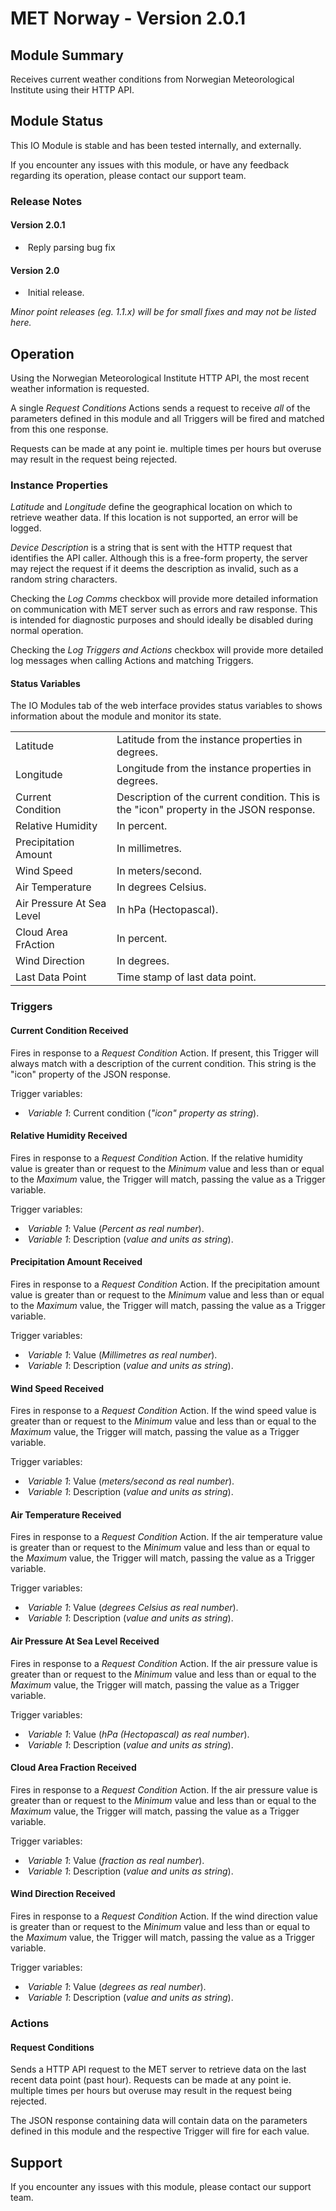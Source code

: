 # MET Norway - Version 2.0.1

[//]: # (THIS IS WHAT A COMMENT LOOKS LIKE)

[//]: # (Properties should be surrounded by eg. *Property Name*)
[//]: # (Values and options should be surrounded by eg. <code>Value</code>)

## Module Summary

Receives current weather conditions from Norwegian Meteorological Institute using their HTTP API.

## Module Status

This IO Module is stable and has been tested internally, and externally.

If you encounter any issues with this module, or have any feedback regarding its operation, please contact our support team.

[//]: # (### Module Scope)
[//]: # (If important to mention explain the limitations and things this module cannot perform)

### Release Notes

#### Version 2.0.1

* &nbsp;Reply parsing bug fix

#### Version 2.0

* &nbsp;Initial release.

*Minor point releases (eg. 1.1.x) will be for small fixes and may not be listed here.*

[//]: # (## Requirements)
[//]: # (Mention any pre-requisites needed before setting up the module in terms of hardware, subscriptions, APIs)

[//]: # (## Configuration)
[//]: # (Mention any setup aspects the user should note that are generally done outside the Designer interface)

## Operation

Using the Norwegian Meteorological Institute HTTP API, the most recent weather information is requested.

A single *Request Conditions* Actions sends a request to receive _all_ of the parameters defined in this module and all Triggers will be fired and matched from this one response.

Requests can be made at any point ie. multiple times per hours but overuse may result in the request being rejected.

### Instance Properties

*Latitude* and *Longitude* define the geographical location on which to retrieve weather data. If this location is not supported, an error will be logged.

*Device Description* is a string that is sent with the HTTP request that identifies the API caller.
Although this is a free-form property, the server may reject the request if it deems the description as invalid, such as a random string characters.

Checking the *Log Comms* checkbox will provide more detailed information on communication with MET server such as errors and raw response. This is intended for diagnostic purposes and should ideally be disabled during normal operation.

Checking the *Log Triggers and Actions* checkbox will provide more detailed log messages when calling Actions and matching Triggers.

#### Status Variables

The IO Modules tab of the web interface provides status variables to shows information about the module and monitor its state.

<table>
    <tbody>
    <tr class="separator"></tr>
    <tr>
        <td>Latitude&nbsp;&nbsp;&nbsp;</td>
        <td>Latitude from the instance properties in degrees.</td>
    </tr><tr>
        <td>Longitude&nbsp;&nbsp;&nbsp;</td>
        <td>Longitude from the instance properties in degrees.</td>
    </tr>
    <tr>
        <td>Current Condition&nbsp;&nbsp;&nbsp;</td>
        <td>Description of the current condition. This is the "icon" property in the JSON response.</td>
    </tr>
    <tr>
        <td>Relative Humidity&nbsp;&nbsp;&nbsp;</td>
        <td>In percent.</td>
    </tr>
    <tr>
        <td>Precipitation Amount&nbsp;&nbsp;&nbsp;</td>
        <td>In millimetres.</td>
    </tr>
    <tr>
        <td>Wind Speed&nbsp;&nbsp;&nbsp;</td>
        <td>In meters/second.</td>
    </tr>
    <tr>
        <td>Air Temperature&nbsp;&nbsp;&nbsp;</td>
        <td>In degrees Celsius.</td>
    </tr>
    <tr>
        <td>Air Pressure At Sea Level&nbsp;&nbsp;&nbsp;</td>
        <td>In hPa (Hectopascal).</td>
    </tr>
    <tr>
        <td>Cloud Area FrAction&nbsp;&nbsp;&nbsp;</td>
        <td>In percent.</td>
    </tr>
    <tr>
        <td>Wind Direction&nbsp;&nbsp;&nbsp;</td>
        <td>In degrees.</td>
    </tr>
    <tr>
        <td>Last Data Point&nbsp;&nbsp;&nbsp;</td>
        <td>Time stamp of last data point.</td>
    </tr>
    <tr class="separator"></tr>
    </tbody>
</table>

### Triggers

#### Current Condition Received

Fires in response to a *Request Condition* Action. If present, this Trigger will always match with a description of the current condition.
This string is the "icon" property of the JSON response.

Trigger variables:

* &nbsp;*Variable 1*: Current condition (*"icon" property as string*).

#### Relative Humidity Received

Fires in response to a *Request Condition* Action.
If the relative humidity value is greater than or request to the *Minimum* value and less than or equal to the *Maximum* value,
the Trigger will match, passing the value as a Trigger variable.

Trigger variables:

* &nbsp;*Variable 1*: Value (*Percent as real number*).
* &nbsp;*Variable 1*: Description (*value and units as string*).

#### Precipitation Amount Received

Fires in response to a *Request Condition* Action.
If the precipitation amount value is greater than or request to the *Minimum* value and less than or equal to the *Maximum* value,
the Trigger will match, passing the value as a Trigger variable.

Trigger variables:

* &nbsp;*Variable 1*: Value (*Millimetres as real number*).
* &nbsp;*Variable 1*: Description (*value and units as string*).

#### Wind Speed Received

Fires in response to a *Request Condition* Action.
If the wind speed value is greater than or request to the *Minimum* value and less than or equal to the *Maximum* value,
the Trigger will match, passing the value as a Trigger variable.

Trigger variables:

* &nbsp;*Variable 1*: Value (*meters/second as real number*).
* &nbsp;*Variable 1*: Description (*value and units as string*).

#### Air Temperature Received

Fires in response to a *Request Condition* Action.
If the air temperature value is greater than or request to the *Minimum* value and less than or equal to the *Maximum* value,
the Trigger will match, passing the value as a Trigger variable.

Trigger variables:

* &nbsp;*Variable 1*: Value (*degrees Celsius as real number*).
* &nbsp;*Variable 1*: Description (*value and units as string*).

#### Air Pressure At Sea Level Received

Fires in response to a *Request Condition* Action.
If the air pressure value is greater than or request to the *Minimum* value and less than or equal to the *Maximum* value,
the Trigger will match, passing the value as a Trigger variable.

Trigger variables:

* &nbsp;*Variable 1*: Value (*hPa (Hectopascal) as real number*).
* &nbsp;*Variable 1*: Description (*value and units as string*).

#### Cloud Area Fraction Received

Fires in response to a *Request Condition* Action.
If the air pressure value is greater than or request to the *Minimum* value and less than or equal to the *Maximum* value,
the Trigger will match, passing the value as a Trigger variable.

Trigger variables:

* &nbsp;*Variable 1*: Value (*fraction as real number*).
* &nbsp;*Variable 1*: Description (*value and units as string*).

#### Wind Direction Received

Fires in response to a *Request Condition* Action.
If the wind direction value is greater than or request to the *Minimum* value and less than or equal to the *Maximum* value,
the Trigger will match, passing the value as a Trigger variable.

Trigger variables:

* &nbsp;*Variable 1*: Value (*degrees as real number*).
* &nbsp;*Variable 1*: Description (*value and units as string*).

[//]: # (### Conditions)

[//]: # (#### Conditions Name)
[//]: # (#### Start with a verb such as "Is met when..." or "Returns true if...")

### Actions

#### Request Conditions

Sends a HTTP API request to the MET server to retrieve data on the last recent data point (past hour).
Requests can be made at any point ie. multiple times per hours but overuse may result in the request being rejected.

The JSON response containing data will contain data on the parameters defined in this module and the respective Trigger will fire for each value.

## Support

If you encounter any issues with this module, please contact our support team.

[//]: # (### Module Use Example)
[//]: # (If relevant to documentation give examples of module use)

[//]: # (### Further Notes)
[//]: # (Possible location for further notes, may not be used)
